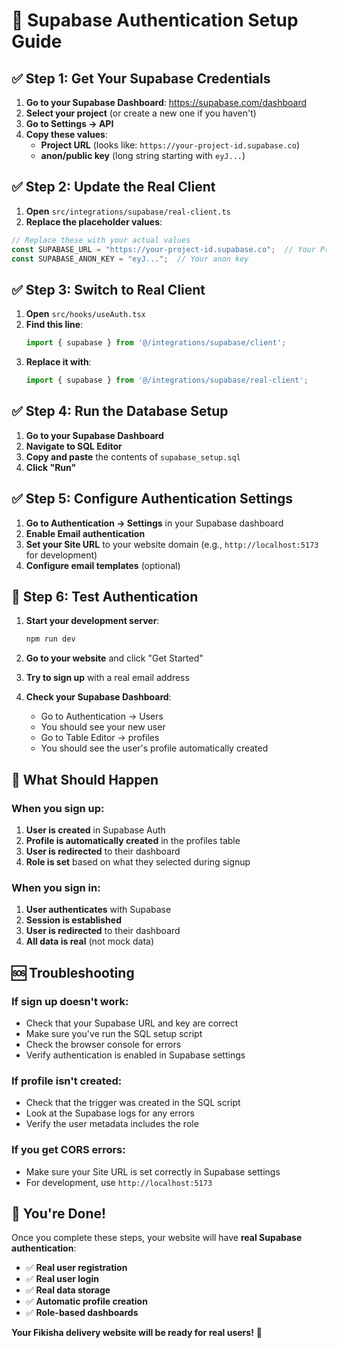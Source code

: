 # 🔐 Supabase Authentication Setup Guide

## ✅ Step 1: Get Your Supabase Credentials

1. **Go to your Supabase Dashboard**: https://supabase.com/dashboard
2. **Select your project** (or create a new one if you haven't)
3. **Go to Settings → API**
4. **Copy these values**:
   - **Project URL** (looks like: `https://your-project-id.supabase.co`)
   - **anon/public key** (long string starting with `eyJ...`)

## ✅ Step 2: Update the Real Client

1. **Open** `src/integrations/supabase/real-client.ts`
2. **Replace the placeholder values**:

```typescript
// Replace these with your actual values
const SUPABASE_URL = "https://your-project-id.supabase.co";  // Your Project URL
const SUPABASE_ANON_KEY = "eyJ...";  // Your anon key
```

## ✅ Step 3: Switch to Real Client

1. **Open** `src/hooks/useAuth.tsx`
2. **Find this line**:
   ```typescript
   import { supabase } from '@/integrations/supabase/client';
   ```
3. **Replace it with**:
   ```typescript
   import { supabase } from '@/integrations/supabase/real-client';
   ```

## ✅ Step 4: Run the Database Setup

1. **Go to your Supabase Dashboard**
2. **Navigate to SQL Editor**
3. **Copy and paste** the contents of `supabase_setup.sql`
4. **Click "Run"**

## ✅ Step 5: Configure Authentication Settings

1. **Go to Authentication → Settings** in your Supabase dashboard
2. **Enable Email authentication**
3. **Set your Site URL** to your website domain (e.g., `http://localhost:5173` for development)
4. **Configure email templates** (optional)

## 🧪 Step 6: Test Authentication

1. **Start your development server**:
   ```bash
   npm run dev
   ```

2. **Go to your website** and click "Get Started"

3. **Try to sign up** with a real email address

4. **Check your Supabase Dashboard**:
   - Go to Authentication → Users
   - You should see your new user
   - Go to Table Editor → profiles
   - You should see the user's profile automatically created

## 🎯 What Should Happen

### When you sign up:
1. **User is created** in Supabase Auth
2. **Profile is automatically created** in the profiles table
3. **User is redirected** to their dashboard
4. **Role is set** based on what they selected during signup

### When you sign in:
1. **User authenticates** with Supabase
2. **Session is established**
3. **User is redirected** to their dashboard
4. **All data is real** (not mock data)

## 🆘 Troubleshooting

### If sign up doesn't work:
- Check that your Supabase URL and key are correct
- Make sure you've run the SQL setup script
- Check the browser console for errors
- Verify authentication is enabled in Supabase settings

### If profile isn't created:
- Check that the trigger was created in the SQL script
- Look at the Supabase logs for any errors
- Verify the user metadata includes the role

### If you get CORS errors:
- Make sure your Site URL is set correctly in Supabase settings
- For development, use `http://localhost:5173`

## 🎉 You're Done!

Once you complete these steps, your website will have **real Supabase authentication**:

- ✅ **Real user registration**
- ✅ **Real user login**
- ✅ **Real data storage**
- ✅ **Automatic profile creation**
- ✅ **Role-based dashboards**

**Your Fikisha delivery website will be ready for real users!** 🚀
